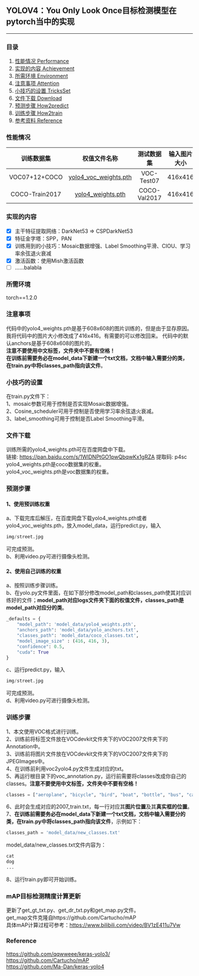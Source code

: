 ## YOLOV4：You Only Look Once目标检测模型在pytorch当中的实现
---

### 目录
1. [性能情况 Performance](#性能情况)
2. [实现的内容 Achievement](#实现的内容)
3. [所需环境 Environment](#所需环境)
4. [注意事项 Attention](#注意事项)
5. [小技巧的设置 TricksSet](#小技巧的设置)
6. [文件下载 Download](#文件下载)
7. [预测步骤 How2predict](#预测步骤)
8. [训练步骤 How2train](#训练步骤)
9. [参考资料 Reference](#Reference)

### 性能情况
| 训练数据集 | 权值文件名称 | 测试数据集 | 输入图片大小 | mAP 0.5:0.95 | mAP 0.5 |
| :-----: | :-----: | :------: | :------: | :------: | :-----: |
| VOC07+12+COCO | [yolo4_voc_weights.pth](https://github.com/bubbliiiing/yolov4-pytorch/releases/download/v1.0/yolo4_voc_weights.pth) | VOC-Test07 | 416x416 | - | 89.0 
| COCO-Train2017 | [yolo4_weights.pth](https://github.com/bubbliiiing/yolov4-pytorch/releases/download/v1.0/yolo4_weights.pth) | COCO-Val2017 | 416x416 | 46.1 | 70.2 


### 实现的内容
- [x] 主干特征提取网络：DarkNet53 => CSPDarkNet53
- [x] 特征金字塔：SPP，PAN
- [x] 训练用到的小技巧：Mosaic数据增强、Label Smoothing平滑、CIOU、学习率余弦退火衰减
- [x] 激活函数：使用Mish激活函数
- [ ] ……balabla

### 所需环境
torch==1.2.0

### 注意事项
代码中的yolo4_weights.pth是基于608x608的图片训练的，但是由于显存原因。我将代码中的图片大小修改成了416x416。有需要的可以修改回来。 代码中的默认anchors是基于608x608的图片的。   
**注意不要使用中文标签，文件夹中不要有空格！**   
**在训练前需要务必在model_data下新建一个txt文档，文档中输入需要分的类，在train.py中将classes_path指向该文件**。  

### 小技巧的设置
在train.py文件下：   
1、mosaic参数可用于控制是否实现Mosaic数据增强。   
2、Cosine_scheduler可用于控制是否使用学习率余弦退火衰减。   
3、label_smoothing可用于控制是否Label Smoothing平滑。

### 文件下载
训练所需的yolo4_weights.pth可在百度网盘中下载。  
链接: https://pan.baidu.com/s/1WlDNPtGO1pwQbqwKx1gRZA 提取码: p4sc  
yolo4_weights.pth是coco数据集的权重。  
yolo4_voc_weights.pth是voc数据集的权重。

### 预测步骤
#### 1、使用预训练权重
a、下载完库后解压，在百度网盘下载yolo4_weights.pth或者yolo4_voc_weights.pth，放入model_data，运行predict.py，输入  
```python
img/street.jpg
```
可完成预测。  
b、利用video.py可进行摄像头检测。  
#### 2、使用自己训练的权重
a、按照训练步骤训练。  
b、在yolo.py文件里面，在如下部分修改model_path和classes_path使其对应训练好的文件；**model_path对应logs文件夹下面的权值文件，classes_path是model_path对应分的类**。  
```python
_defaults = {
    "model_path": 'model_data/yolo4_weights.pth',
    "anchors_path": 'model_data/yolo_anchors.txt',
    "classes_path": 'model_data/coco_classes.txt',
    "model_image_size" : (416, 416, 3),
    "confidence": 0.5,
    "cuda": True
}

```
c、运行predict.py，输入  
```python
img/street.jpg
```
可完成预测。  
d、利用video.py可进行摄像头检测。  

### 训练步骤
1、本文使用VOC格式进行训练。  
2、训练前将标签文件放在VOCdevkit文件夹下的VOC2007文件夹下的Annotation中。  
3、训练前将图片文件放在VOCdevkit文件夹下的VOC2007文件夹下的JPEGImages中。  
4、在训练前利用voc2yolo4.py文件生成对应的txt。  
5、再运行根目录下的voc_annotation.py，运行前需要将classes改成你自己的classes。**注意不要使用中文标签，文件夹中不要有空格！**   
```python
classes = ["aeroplane", "bicycle", "bird", "boat", "bottle", "bus", "car", "cat", "chair", "cow", "diningtable", "dog", "horse", "motorbike", "person", "pottedplant", "sheep", "sofa", "train", "tvmonitor"]
```
6、此时会生成对应的2007_train.txt，每一行对应其**图片位置**及其**真实框的位置**。  
7、**在训练前需要务必在model_data下新建一个txt文档，文档中输入需要分的类，在train.py中将classes_path指向该文件**，示例如下：   
```python
classes_path = 'model_data/new_classes.txt'    
```
model_data/new_classes.txt文件内容为：   
```python
cat
dog
...
```
8、运行train.py即可开始训练。

### mAP目标检测精度计算更新
更新了get_gt_txt.py、get_dr_txt.py和get_map.py文件。  
get_map文件克隆自https://github.com/Cartucho/mAP  
具体mAP计算过程可参考：https://www.bilibili.com/video/BV1zE411u7Vw

### Reference
https://github.com/qqwweee/keras-yolo3/  
https://github.com/Cartucho/mAP  
https://github.com/Ma-Dan/keras-yolo4  
